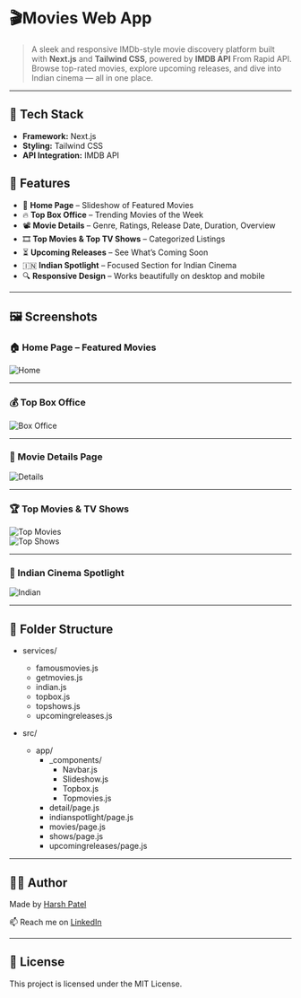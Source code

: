 # 🎬Movies Web App

> A sleek and responsive IMDb-style movie discovery platform built with **Next.js** and **Tailwind CSS**, powered by **IMDB API** From Rapid API. Browse top-rated movies, explore upcoming releases, and dive into Indian cinema — all in one place.

---
## 🚀 Tech Stack

- **Framework:** Next.js 
- **Styling:** Tailwind CSS
- **API Integration:** IMDB API

## 🌟 Features

- 🎥 **Home Page** – Slideshow of Featured Movies
- 🔥 **Top Box Office** – Trending Movies of the Week
- 📽️ **Movie Details** – Genre, Ratings, Release Date, Duration, Overview
- 🎞️ **Top Movies & Top TV Shows** – Categorized Listings
- ⏳ **Upcoming Releases** – See What’s Coming Soon
- 🇮🇳 **Indian Spotlight** – Focused Section for Indian Cinema
- 🔍 **Responsive Design** – Works beautifully on desktop and mobile

---

## 🖼️ Screenshots

### 🏠 Home Page – Featured Movies  
![Home](https://github.com/user-attachments/assets/018d4580-a566-4787-9026-e6382b3dffe8)

---

### 💰 Top Box Office  
![Box Office](https://github.com/user-attachments/assets/ca9696d6-98d4-4fa2-bdce-f4763452528e)

---

### 🎫 Movie Details Page  
![Details](https://github.com/user-attachments/assets/c1985a5c-1808-4064-b551-d85717772351)

---

### 🏆 Top Movies & TV Shows  
![Top Movies](https://github.com/user-attachments/assets/16e098ef-4323-4dd4-a228-bf4289bd222f)  
![Top Shows](https://github.com/user-attachments/assets/57914a65-1ee7-4c35-9489-c3dd1a74e8c2)

---

### 🎥 Indian Cinema Spotlight  
![Indian](https://github.com/user-attachments/assets/4bc3fce7-06f9-41ac-aead-2008fcee2b12)

---

## 📁 Folder Structure
- services/
  - famousmovies.js
  - getmovies.js
  - indian.js
  - topbox.js
  - topshows.js
  - upcomingreleases.js

- src/
  - app/
    - _components/
      - Navbar.js
      - Slideshow.js
      - Topbox.js
      - Topmovies.js
    - detail/page.js
    - indianspotlight/page.js
    - movies/page.js
    - shows/page.js
    - upcomingreleases/page.js
---

## 🧑‍💻 Author

Made by [Harsh Patel](https://github.com/harsh-coder-desgin)

📫 Reach me on [LinkedIn](https://www.linkedin.com/in/harsh-patel-2b3405303/)  

---

## 📝 License

This project is licensed under the MIT License.


